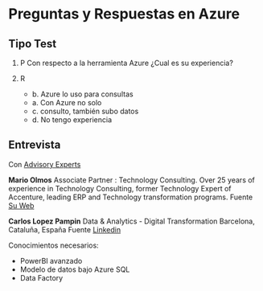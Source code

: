 # Preguntas y Respuestas en Azure

## Tipo Test


1. P Con respecto a la herramienta Azure ¿Cual es su experiencia?

 1. R   
     - b. Azure lo uso para consultas
     - a. Con Azure no solo 
     - c. consulto, también subo datos
    -  d. No tengo experiencia

## Entrevista 

Con [Advisory Experts][r1]

**Mario Olmos**
Associate Partner : Technology Consulting. Over 25 years of experience in Technology Consulting, former Technology Expert of Accenture, leading ERP and Technology transformation programs. 
Fuente [Su Web][r1]

**Carlos Lopez Pampin**
Data & Analytics - Digital Transformation
Barcelona, Cataluña, España 
Fuente [Linkedin][rp1]

 Conocimientos necesarios: 

 - PowerBI avanzado
 - Modelo de datos bajo Azure SQL 
 - Data Factory


[r1]: https://www.advisoryexperts.es/
[rp1]: https://www.linkedin.com/in/carlos-lopez-pampin-/: